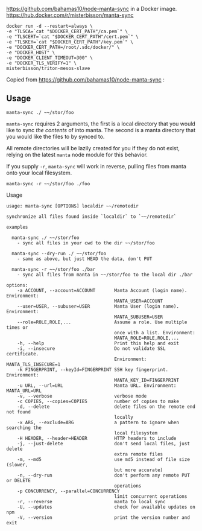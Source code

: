 https://github.com/bahamas10/node-manta-sync in a Docker image. 
https://hub.docker.com/r/misterbisson/manta-sync

```
docker run -d --restart=always \
-e "TLSCA=`cat "$DOCKER_CERT_PATH"/ca.pem`" \
-e "TLSCERT=`cat "$DOCKER_CERT_PATH"/cert.pem`" \
-e "TLSKEY=`cat "$DOCKER_CERT_PATH"/key.pem`" \
-e "DOCKER_CERT_PATH=/root/.sdc/docker/" \
-e "DOCKER_HOST" \
-e "DOCKER_CLIENT_TIMEOUT=300" \
-e "DOCKER_TLS_VERIFY=1" \
misterbisson/triton-mesos-slave
```

Copied from https://github.com/bahamas10/node-manta-sync :

Usage
-----

    manta-sync ./ ~~/stor/foo

`manta-sync` requires 2 arguments, the first is a local directory that you
would like to sync *the contents* of into manta.  The second is
a manta directory that you would like the files to by synced to.

All remote directories will be lazily created for you if they do not exist,
relying on the latest `manta` node module for this behavior.

If you supply `-r`, `manta-sync` will work in reverse, pulling files from
manta onto your local filesystem.

    manta-sync -r ~~/stor/foo ./foo

Usage

    usage: manta-sync [OPTIONS] localdir ~~/remotedir

    synchronize all files found inside `localdir` to `~~/remotedir`

    examples

      manta-sync ./ ~~/stor/foo
        - sync all files in your cwd to the dir ~~/stor/foo

      manta-sync --dry-run ./ ~~/stor/foo
        - same as above, but just HEAD the data, don't PUT

      manta-sync -r ~~/stor/foo ./bar
        - sync all files from manta in ~~/stor/foo to the local dir ./bar

    options:
        -a ACCOUNT, --account=ACCOUNT       Manta Account (login name). Environment:
                                            MANTA_USER=ACCOUNT
        --user=USER, --subuser=USER         Manta User (login name). Environment:
                                            MANTA_SUBUSER=USER
        --role=ROLE,ROLE,...                Assume a role. Use multiple times or
                                            once with a list. Environment:
                                            MANTA_ROLE=ROLE,ROLE,...
        -h, --help                          Print this help and exit
        -i, --insecure                      Do not validate SSL certificate.
                                            Environment: MANTA_TLS_INSECURE=1
        -k FINGERPRINT, --keyId=FINGERPRINT SSH key fingerprint. Environment:
                                            MANTA_KEY_ID=FINGERPRINT
        -u URL, --url=URL                   Manta URL. Environment: MANTA_URL=URL
        -v, --verbose                       verbose mode
        -c COPIES, --copies=COPIES          number of copies to make
        -d, --delete                        delete files on the remote end not found
                                            locally
        -x ARG, --exclude=ARG               a pattern to ignore when searching the
                                            local filesystem
        -H HEADER, --header=HEADER          HTTP headers to include
        -j, --just-delete                   don't send local files, just delete
                                            extra remote files
        -m, --md5                           use md5 instead of file size (slower,
                                            but more accurate)
        -n, --dry-run                       don't perform any remote PUT or DELETE
                                            operations
        -p CONCURRENCY, --parallel=CONCURRENCY
                                            limit concurrent operations
        -r, --reverse                       manta to local sync
        -U, --updates                       check for available updates on npm
        -V, --version                       print the version number and exit

